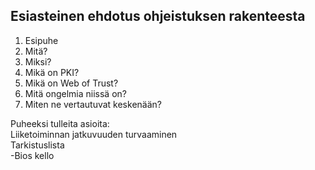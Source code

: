 ## Esiasteinen ehdotus ohjeistuksen rakenteesta ##

1. Esipuhe
2. Mitä?
3. Miksi?
4. Mikä on PKI?
5. Mikä on Web of Trust?
6. Mitä ongelmia niissä on?
7. Miten ne vertautuvat keskenään?

Puheeksi tulleita asioita:  
Liiketoiminnan jatkuvuuden turvaaminen  
Tarkistuslista  
 -Bios kello
